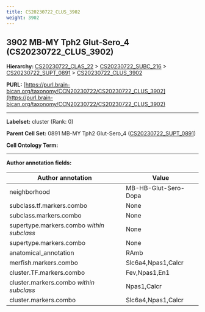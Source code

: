 ```yaml
---
title: CS20230722_CLUS_3902
weight: 3902
---
```

## 3902 MB-MY Tph2 Glut-Sero_4 (CS20230722_CLUS_3902)
<b>Hierarchy: </b>
[CS20230722_CLAS_22](../CS20230722_CLAS_22) >
[CS20230722_SUBC_216](../CS20230722_SUBC_216) >
[CS20230722_SUPT_0891](../CS20230722_SUPT_0891) >
[CS20230722_CLUS_3902](../CS20230722_CLUS_3902)

**PURL:** [https://purl.brain-bican.org/taxonomy/CCN20230722/CS20230722_CLUS_3902](https://purl.brain-bican.org/taxonomy/CCN20230722/CS20230722_CLUS_3902)

---


**Labelset:** cluster (Rank: 0)

**Parent Cell Set:** 0891 MB-MY Tph2 Glut-Sero_4 ([CS20230722_SUPT_0891](../CS20230722_SUPT_0891))



**Cell Ontology Term:** 

[MARKER GENES.]: #


---

[TRANSFERRED ANNOTATIONS.]: #


[AUTHOR ANNOTATION FIELDS.]: #


**Author annotation fields:**

| Author annotation | Value |
|-------------------|-------|
|neighborhood|MB-HB-Glut-Sero-Dopa|
|subclass.tf.markers.combo|None|
|subclass.markers.combo|None|
|supertype.markers.combo _within subclass_|None|
|supertype.markers.combo|None|
|anatomical_annotation|RAmb|
|merfish.markers.combo|Slc6a4,Npas1,Calcr|
|cluster.TF.markers.combo|Fev,Npas1,En1|
|cluster.markers.combo _within subclass_|Npas1,Calcr|
|cluster.markers.combo|Slc6a4,Npas1,Calcr|
